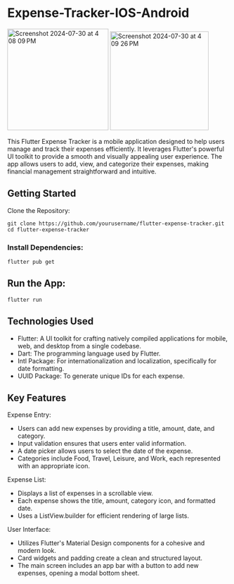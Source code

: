 # Expense-Tracker-IOS-Android

<img width="230" alt="Screenshot 2024-07-30 at 4 08 09 PM" src="https://github.com/user-attachments/assets/09ef110f-15c2-4f38-86ef-8a0a5a30e3e1">
<img width="224" alt="Screenshot 2024-07-30 at 4 09 26 PM" src="https://github.com/user-attachments/assets/a3b8d826-e002-40be-8f03-0acdeca04544">




This Flutter Expense Tracker is a mobile application designed to help users manage and track their expenses efficiently. It leverages Flutter's powerful UI toolkit to provide a smooth and visually appealing user experience. The app allows users to add, view, and categorize their expenses, making financial management straightforward and intuitive.

## Getting Started

Clone the Repository:

```
git clone https://github.com/yourusername/flutter-expense-tracker.git
cd flutter-expense-tracker

```

### Install Dependencies:

```
flutter pub get
```

## Run the App:

```
flutter run

```


## Technologies Used


* Flutter: A UI toolkit for crafting natively compiled applications for mobile, web, and desktop from a single codebase.
* Dart: The programming language used by Flutter.
* Intl Package: For internationalization and localization, specifically for date formatting.
* UUID Package: To generate unique IDs for each expense.



## Key Features

Expense Entry:

* Users can add new expenses by providing a title, amount, date, and category.
* Input validation ensures that users enter valid information.
* A date picker allows users to select the date of the expense.
* Categories include Food, Travel, Leisure, and Work, each represented with an appropriate icon.

Expense List:

* Displays a list of expenses in a scrollable view.
* Each expense shows the title, amount, category icon, and formatted date.
* Uses a ListView.builder for efficient rendering of large lists.

User Interface:

* Utilizes Flutter's Material Design components for a cohesive and modern look.
* Card widgets and padding create a clean and structured layout.
* The main screen includes an app bar with a button to add new expenses, opening a modal bottom sheet.


  
